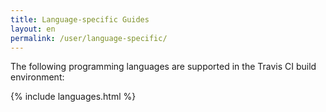 ```yaml
---
title: Language-specific Guides
layout: en
permalink: /user/language-specific/
---
```


The following programming languages are supported in the Travis CI build environment:

{% include languages.html %}
